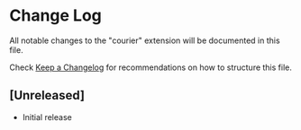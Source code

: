 # Change Log
All notable changes to the "courier" extension will be documented in this file.

Check [Keep a Changelog](http://keepachangelog.com/) for recommendations on how to structure this file.

## [Unreleased]
- Initial release